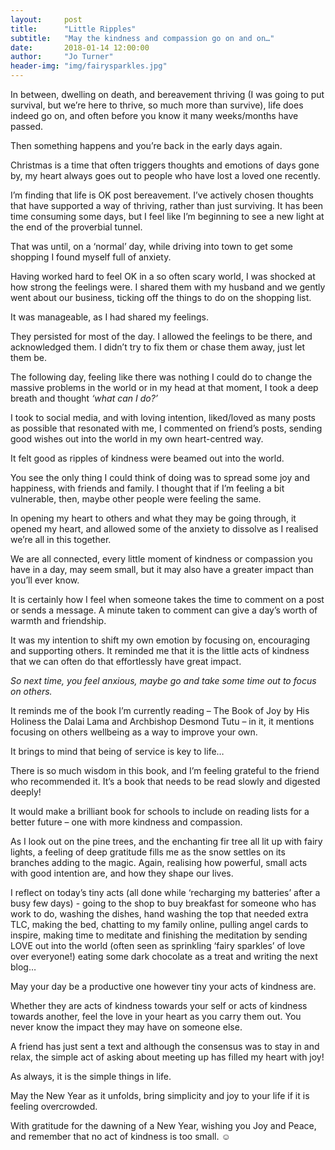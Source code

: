 ```yaml
---
layout:     post
title:      "Little Ripples"
subtitle:   "May the kindness and compassion go on and on…"
date:       2018-01-14 12:00:00
author:     "Jo Turner"
header-img: "img/fairysparkles.jpg"
---
```

In between, dwelling on death, and bereavement thriving (I was going to put survival, but we’re here to thrive, so much more than survive), life does indeed go on, and often before you know it many weeks/months have passed.

Then something happens and you’re back in the early days again.

Christmas is a time that often triggers thoughts and emotions of days gone by, my heart always goes out to people who have lost a loved one recently.

I’m finding that life is OK post bereavement. I’ve actively chosen thoughts that have supported a way of thriving, rather than just surviving. It has been time consuming some days, but I feel like I’m beginning to see a new light at the end of the proverbial tunnel.

That was until, on a ‘normal’ day, while driving into town to get some shopping I found myself full of anxiety.

Having worked hard to feel OK in a so often scary world, I was shocked at how strong the feelings were. I shared them with my husband and we gently went about our business, ticking off the things to do on the shopping list.  

It was manageable, as I had shared my feelings.

They persisted for most of the day. I allowed the feelings to be there, and acknowledged them. I didn’t try to fix them or chase them away, just let them be.

The following day, feeling like there was nothing I could do to change the massive problems in the world or in my head at that moment, I took a deep breath and thought *‘what can I do?’*

I took to social media, and with loving intention, liked/loved as many posts as possible that resonated with me, I commented on friend’s posts, sending good wishes out into the world in my own heart-centred way.

It felt good as ripples of kindness were beamed out into the world.

You see the only thing I could think of doing was to spread some joy and happiness, with friends and family. I thought that if I’m feeling a bit vulnerable, then, maybe other people were feeling the same. 

In opening my heart to others and what they may be going through, it opened my heart, and allowed some of the anxiety to dissolve as I realised we’re all in this together.

We are all connected, every little moment of kindness or compassion you have in a day, may seem small, but it may also have a greater impact than you’ll ever know. 

It is certainly how I feel when someone takes the time to comment on a post or sends a message. A minute taken to comment can give a day’s worth of warmth and friendship.

It was my intention to shift my own emotion by focusing on, encouraging and supporting others. It reminded me that it is the little acts of kindness that we can often do that effortlessly have great impact.

*So next time, you feel anxious, maybe go and take some time out to focus on others.* 

It reminds me of the book I’m currently reading – The Book of Joy by His Holiness the Dalai Lama and Archbishop Desmond Tutu – in it, it mentions focusing on others wellbeing as a way to improve your own. 

It brings to mind that being of service is key to life…

There is so much wisdom in this book, and I’m feeling grateful to the friend who recommended it. It’s a book that needs to be read slowly and digested deeply!

It would make a brilliant book for schools to include on reading lists for a better future – one with more kindness and compassion.

As I look out on the pine trees, and the enchanting fir tree all lit up with fairy lights, a feeling of deep gratitude fills me as the snow settles on its branches adding to the magic. Again, realising how powerful, small acts with good intention are, and how they shape our lives.

I reflect on today’s tiny acts (all done while ‘recharging my batteries’ after a busy few days) - going to the shop to buy breakfast for someone who has work to do, washing the dishes, hand washing the top that needed extra TLC, making the bed, chatting to my family online, pulling angel cards to inspire, making time to meditate and finishing the meditation by sending LOVE out into the world (often seen as sprinkling ‘fairy sparkles’ of love over everyone!) eating some dark chocolate as a treat and writing the next blog…

May your day be a productive one however tiny your acts of kindness are.

Whether they are acts of kindness towards your self or acts of kindness towards another, feel the love in your heart as you carry them out. You never know the impact they may have on someone else.

A friend has just sent a text and although the consensus was to stay in and relax, the simple act of asking about meeting up has filled my heart with joy!

As always, it is the simple things in life.

May the New Year as it unfolds, bring simplicity and joy to your life if it is feeling overcrowded. 

With gratitude for the dawning of a New Year, wishing you Joy and Peace, and remember that no act of kindness is too small. ☺
